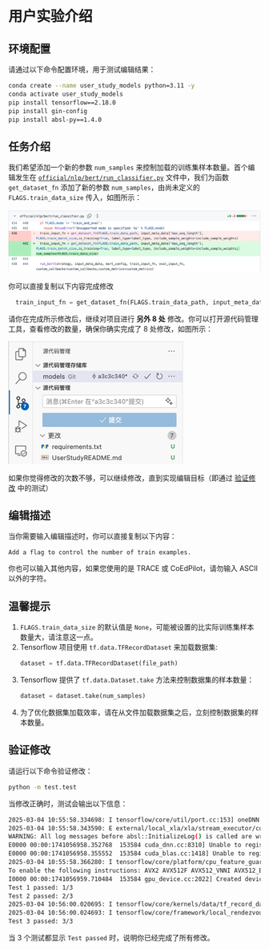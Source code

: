 # 用户实验介绍

## 环境配置
请通过以下命令配置环境，用于测试编辑结果：
```bash
conda create --name user_study_models python=3.11 -y
conda activate user_study_models
pip install tensorflow==2.18.0
pip install gin-config
pip install absl-py==1.4.0
```

## 任务介绍
我们希望添加一个新的参数 `num_samples` 来控制加载的训练集样本数量。首个编辑发生在 [`official/nlp/bert/run_classifier.py`](official/nlp/bert/run_classifier.py) 文件中，我们为函数 `get_dataset_fn` 添加了新的参数 `num_samples`，由尚未定义的 `FLAGS.train_data_size` 传入，如图所示：

![image](./images/init_edit.png)

你可以直接复制以下内容完成修改
```python
  train_input_fn = get_dataset_fn(FLAGS.train_data_path, input_meta_data['max_seq_length'], FLAGS.train_batch_size,is_training=True, label_type=label_type, include_sample_weights=include_sample_weights, num_samples=FLAGS.train_data_size)
```

请你在完成所示修改后，继续对项目进行 **另外 8 处** 修改。你可以打开源代码管理工具，查看修改的数量，确保你确实完成了 8 处修改，如图所示：

![image](./images/git_diff.png)

如果你觉得修改的次数不够，可以继续修改，直到实现编辑目标（即通过 [验证修改](#验证修改) 中的测试）

## 编辑描述
当你需要输入编辑描述时，你可以直接复制以下内容：
```
Add a flag to control the number of train examples.
```
你也可以输入其他内容，如果您使用的是 TRACE 或 CoEdPilot，请勿输入 ASCII 以外的字符。

## 温馨提示
1. `FLAGS.train_data_size` 的默认值是 `None`，可能被设置的比实际训练集样本数量大，请注意这一点。
2. Tensorflow 项目使用 `tf.data.TFRecordDataset` 来加载数据集:
    ```python
    dataset = tf.data.TFRecordDataset(file_path)
    ```
3. Tensorflow 提供了 `tf.data.Dataset.take` 方法来控制数据集的样本数量：
    ```python
    dataset = dataset.take(num_samples)
    ```
4. 为了优化数据集加载效率，请在从文件加载数据集之后，立刻控制数据集的样本数量。

## 验证修改
请运行以下命令验证修改：
```bash
python -m test.test
```

当修改正确时，测试会输出以下信息：
```bash
2025-03-04 10:55:58.334698: I tensorflow/core/util/port.cc:153] oneDNN custom operations are on. You may see slightly different numerical results due to floating-point round-off errors from different computation orders. To turn them off, set the environment variable `TF_ENABLE_ONEDNN_OPTS=0`.
2025-03-04 10:55:58.343590: E external/local_xla/xla/stream_executor/cuda/cuda_fft.cc:477] Unable to register cuFFT factory: Attempting to register factory for plugin cuFFT when one has already been registered
WARNING: All log messages before absl::InitializeLog() is called are written to STDERR
E0000 00:00:1741056958.352768  153584 cuda_dnn.cc:8310] Unable to register cuDNN factory: Attempting to register factory for plugin cuDNN when one has already been registered
E0000 00:00:1741056958.355552  153584 cuda_blas.cc:1418] Unable to register cuBLAS factory: Attempting to register factory for plugin cuBLAS when one has already been registered
2025-03-04 10:55:58.366280: I tensorflow/core/platform/cpu_feature_guard.cc:210] This TensorFlow binary is optimized to use available CPU instructions in performance-critical operations.
To enable the following instructions: AVX2 AVX512F AVX512_VNNI AVX512_BF16 FMA, in other operations, rebuild TensorFlow with the appropriate compiler flags.
I0000 00:00:1741056959.710484  153584 gpu_device.cc:2022] Created device /job:localhost/replica:0/task:0/device:GPU:0 with 20953 MB memory:  -> device: 0, name: NVIDIA RTX A5000, pci bus id: 0000:01:00.0, compute capability: 8.6
Test 1 passed: 1/3
Test 2 passed: 2/3
2025-03-04 10:56:00.020695: I tensorflow/core/kernels/data/tf_record_dataset_op.cc:370] TFRecordDataset `buffer_size` is unspecified, default to 262144
2025-03-04 10:56:00.024693: I tensorflow/core/framework/local_rendezvous.cc:405] Local rendezvous is aborting with status: OUT_OF_RANGE: End of sequence
Test 3 passed: 3/3
```
当 3 个测试都显示 `Test passed` 时，说明你已经完成了所有修改。